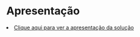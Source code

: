 # Apresentação

<li><a href="/presentation/studysetPDF.pdf"> Clique aqui para ver a apresentação da solução</a></li>
